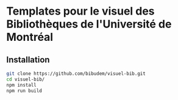 # Templates pour le visuel des Bibliothèques de l'Université de Montréal

## Installation

```sh
git clone https://github.com/bibudem/visuel-bib.git
cd visuel-bib/
npm install
npm run build
```
